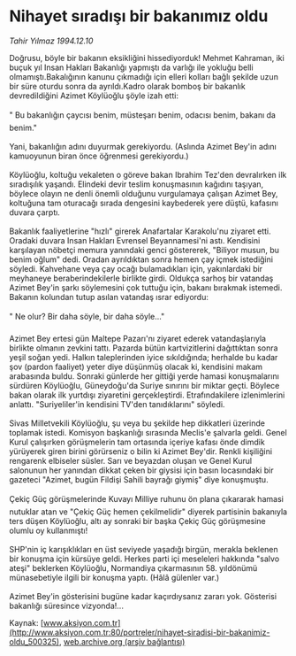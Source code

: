 # Nihayet sıradışı bir bakanımız oldu

*Tahir Yılmaz 1994.12.10*

<div class="pNewsDetailMainContent" itemprop="articleBody">
 Doğrusu, böyle bir bakanın eksikliğini hissediyorduk! Mehmet Kahraman, iki buçuk yıl Insan Hakları Bakanlığı yapmıştı da varlığı ile yokluğu belli olmamıştı.Bakalığının kanunu çıkmadığı için elleri kolları bağlı şekilde uzun bir süre oturdu sonra da ayrıldı.Kadro olarak bomboş bir bakanlık devredildiğini Azimet Köylüoğlu şöyle izah etti:
 <br/>
 <br/>
 " Bu bakanlığın çaycısı benim, müsteşarı benim, odacısı benim, bakanı da benim."
 <br/>
 <br/>
 Yani, bakanlığın adını duyurmak gerekiyordu. (Aslında Azimet Bey'in adını kamuoyunun biran önce öğrenmesi gerekiyordu.)
 <br/>
 <br/>
 Köylüoğlu, koltuğu vekaleten o göreve bakan Ibrahim Tez'den devralırken ilk sıradışılık yaşandı. Elindeki devir teslim konuşmasının kağıdını taşıyan, böylece olayın ne denli önemli olduğunu vurgulamaya çalışan Azimet Bey, koltuğuna tam oturacağı sırada dengesini kaybederek yere düştü, kafasını duvara çarptı.
 <br/>
 <br/>
 Bakanlık faaliyetlerine "hızlı" girerek Anafartalar Karakolu'nu ziyaret etti. Oradaki duvara Insan Hakları Evrensel Beyannamesi'ni astı. Kendisini karşılayan nöbetçi memura yanındaki genci göstererek, "Biliyor musun, bu benim oğlum" dedi. Oradan ayrıldıktan sonra hemen çay içmek istediğini söyledi. Kahvehane veya çay ocağı bulamadıkları için, yakınlardaki bir meyhaneye beraberindekilerle birlikte girdi. Oldukça sarhoş bir vatandaş Azimet Bey'in şarkı söylemesini çok tuttuğu için, bakanı bırakmak istemedi. Bakanın kolundan tutup asılan vatandaş ısrar ediyordu:
 <br/>
 <br/>
 " Ne olur? Bir daha söyle, bir daha söyle..."
 <br/>
 <br/>
 Azimet Bey ertesi gün Maltepe Pazarı'nı ziyaret ederek vatandaşlarıyla birlikte olmanın zevkini tattı. Pazarda bütün kartvizitlerini dağıttıktan sonra yeşil soğan yedi. Halkın taleplerinden iyice sıkıldığında; herhalde bu kadar şov (pardon faaliyet) yeter diye düşünmüş olacak ki, kendisini makam arabasında buldu. Sonraki günlerde her gittiği yerde hamasi konuşmalarını sürdüren Köylüoğlu, Güneydoğu'da Suriye sınırını bir miktar geçti. Böylece bakan olarak ilk yurtdışı ziyaretini gerçekleştirdi. Etrafındakilere izlenimlerini anlattı. "Suriyeliler'in kendisini TV'den tanıdıklarını" söyledi.
 <br/>
 <br/>
 Sivas Milletvekili Köylüoğlu, şu veya bu şekilde hep dikkatleri üzerinde toplamak istedi. Komisyon başkanlığı sırasında Meclis'e şalvarla geldi. Genel Kurul çalışırken görüşmelerin tam ortasında içeriye kafası önde dimdik yürüyerek giren birini görürseniz o bilin ki Azimet Bey'dir. Renkli kişiliğini rengarenk elbiseler süsler. Sarı ve beyazdan oluşan ve Genel Kurul salonunun her yanından dikkat çeken bir giysisi için basın locasındaki bir gazeteci "Azimet, bugün Fildişi Sahili bayrağı giymiş" diye konuşmuştu.
 <br/>
 <br/>
 Çekiç Güç görüşmelerinde Kuvayı Milliye ruhunu ön plana çıkararak hamasi nutuklar atan ve "Çekiç Güç hemen çekilmelidir" diyerek partisinin bakanıyla ters düşen Köylüoğlu, altı ay sonraki bir başka Çekiç Güç görüşmesine olumlu oy kullanmıştı!
 <br/>
 <br/>
 SHP'nin iç karışıklıkları en üst seviyede yaşadığı birgün, merakla beklenen bir konuşma için kürsüye geldi. Herkes parti içi meseleleri hakkında "salvo ateşi" beklerken Köylüoğlu, Normandiya çıkarmasının 58. yıldönümü münasebetiyle ilgili bir konuşma yaptı. (Hâlâ gülenler var.)
 <br/>
 <br/>
 Azimet Bey'in gösterisini bugüne kadar kaçırdıysanız zararı yok. Gösterisi bakanlığı süresince vizyonda!...
 <br/>
</div>


Kaynak: [www.aksiyon.com.tr](http://www.aksiyon.com.tr:80/portreler/nihayet-siradisi-bir-bakanimiz-oldu_500325), [web.archive.org (arşiv bağlantısı)](http://web.archive.org/web/20150828223739/http://www.aksiyon.com.tr:80/portreler/nihayet-siradisi-bir-bakanimiz-oldu_500325)
